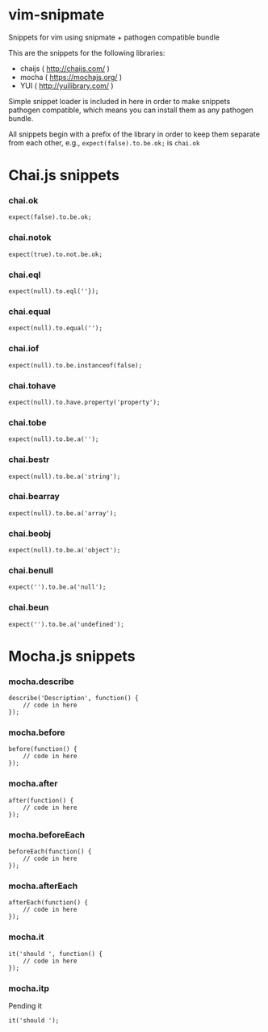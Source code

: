 vim-snipmate
============

Snippets for vim using snipmate + pathogen compatible bundle

This are the snippets for the following libraries: 
* chaijs ( http://chaijs.com/ )
* mocha ( https://mochajs.org/ )
* YUI ( http://yuilibrary.com/ )

Simple snippet loader is included in here in order to make snippets pathogen compatible,
which means you can install them as any pathogen bundle.

All snippets begin with a prefix of the library in order to keep them separate
from each other, e.g., `expect(false).to.be.ok;` is `chai.ok`


Chai.js snippets
================

### chai.ok
	expect(false).to.be.ok;

### chai.notok
	expect(true).to.not.be.ok;

### chai.eql
	expect(null).to.eql(''});

### chai.equal
	expect(null).to.equal('');

### chai.iof
	expect(null).to.be.instanceof(false);

### chai.tohave
	expect(null).to.have.property('property');

### chai.tobe
	expect(null).to.be.a('');

### chai.bestr
	expect(null).to.be.a('string');

### chai.bearray
	expect(null).to.be.a('array');

### chai.beobj
	expect(null).to.be.a('object');

### chai.benull
	expect('').to.be.a('null');

### chai.beun
	expect('').to.be.a('undefined');


Mocha.js snippets
=================

### mocha.describe
	describe('Description', function() {
		// code in here
	});

### mocha.before
	before(function() {
		// code in here
	});

### mocha.after
	after(function() {
		// code in here
	});

### mocha.beforeEach
	beforeEach(function() {
		// code in here
	});

### mocha.afterEach
	afterEach(function() {
		// code in here
	});

### mocha.it
	it('should ', function() {
		// code in here
	});

### mocha.itp

Pending it

	it('should ');


